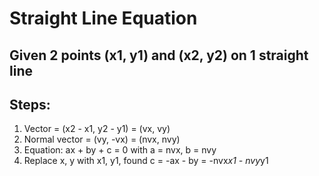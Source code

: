 # Straight Line Equation

## Given 2 points (x1, y1) and (x2, y2) on 1 straight line

## Steps:
1. Vector = (x2 - x1, y2 - y1) = (vx, vy)
2. Normal vector = (vy, -vx) = (nvx, nvy)
3. Equation: ax + by + c = 0 with a = nvx, b = nvy
4. Replace x, y with x1, y1, found c = -ax - by = -nvx*x1 - nvy*y1

